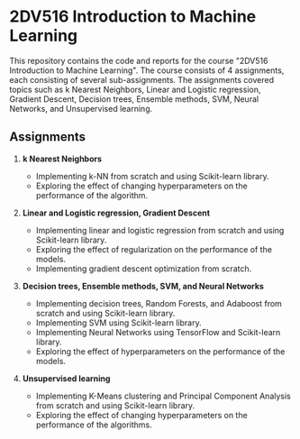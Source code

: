 # 2DV516 Introduction to Machine Learning

This repository contains the code and reports for the course "2DV516 Introduction to Machine Learning". The course consists of 4 assignments, each consisting of several sub-assignments. The assignments covered topics such as k Nearest Neighbors, Linear and Logistic regression, Gradient Descent, Decision trees, Ensemble methods, SVM, Neural Networks, and Unsupervised learning.

## Assignments

1. **k Nearest Neighbors**
   * Implementing k-NN from scratch and using Scikit-learn library.
   * Exploring the effect of changing hyperparameters on the performance of the algorithm.

2. **Linear and Logistic regression, Gradient Descent**
   * Implementing linear and logistic regression from scratch and using Scikit-learn library.
   * Exploring the effect of regularization on the performance of the models.
   * Implementing gradient descent optimization from scratch.

3. **Decision trees, Ensemble methods, SVM, and Neural Networks**
   * Implementing decision trees, Random Forests, and Adaboost from scratch and using Scikit-learn library.
   * Implementing SVM using Scikit-learn library.
   * Implementing Neural Networks using TensorFlow and Scikit-learn library.
   * Exploring the effect of hyperparameters on the performance of the models.

4. **Unsupervised learning**
   * Implementing K-Means clustering and Principal Component Analysis from scratch and using Scikit-learn library.
   * Exploring the effect of changing hyperparameters on the performance of the algorithms.
